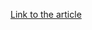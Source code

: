 [Link to the article](https://blog.eclecticiq.com/2023-complexity-reigns-in-cybersecurity-as-existing-threats-adapt-and-new-technologies-emerge?hsLang=en)
